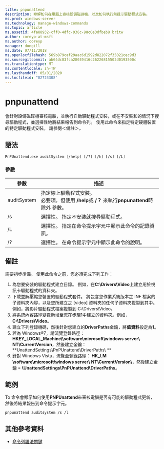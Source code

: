 ```yaml
---
title: pnpunattend
description: 瞭解如何在電腦上審核設備磁碟機，以及如何執行無提示驅動程式安裝。
ms.prod: windows-server
ms.technology: manage-windows-commands
ms.topic: article
ms.assetid: 4fa88932-cff0-4dfc-936c-98c0e3dfbeb8 britw
author: coreyp-at-msft
ms.author: coreyp
manager: dongill
ms.date: 07/11/2018
ms.openlocfilehash: 569b879caf29aac6d1592d822072f35021cec9d3
ms.sourcegitcommit: ab64dc83fca28039416c26226815502d0193500c
ms.translationtype: MT
ms.contentlocale: zh-TW
ms.lasthandoff: 05/01/2020
ms.locfileid: "82723308"
---
```

# <a name="pnpunattend"></a>pnpunattend

會針對設備磁碟機審核電腦，並執行自動驅動程式安裝，或在不安裝和的情況下搜尋驅動程式，並選擇性地將結果報告到命令列。 使用此命令來指定特定硬體裝置的特定驅動程式安裝。 請參閱＜備註＞。

## <a name="syntax"></a>語法

```
PnPUnattend.exe auditSystem [/help] [/?] [/h] [/s] [/L]
```

### <a name="parameters"></a>參數

|參數|描述|
|---------|-----------|
|auditSystem|指定線上驅動程式安裝。</br>必要項，但使用 **/help**或 **/？** 來執行**pnpunattend**時除外 參數。|
|/s|選擇性。 指定不安裝就搜尋驅動程式。|
|/L|選擇性。 指定在命令提示字元中顯示此命令的記錄資訊。|
|/?|選擇性。 在命令提示字元中顯示此命令的說明。|

## <a name="remarks"></a>備註

需要初步準備。 使用此命令之前，您必須完成下列工作：

1. 為您要安裝的驅動程式建立目錄。 例如，在**C:\Drivers\Video**上建立用於視訊卡驅動程式的資料夾。
2. 下載並解壓縮您裝置的驅動程式套件。 將包含您作業系統版本之 INF 檔案的子資料夾內容，以及您所建立之 [video] 資料夾的任何子資料夾複製到其中。 例如，將影片驅動程式檔案複製到 C:\Drivers\Video。
3. 將系統內容路徑變數新增至您在步驟1中建立的資料夾。例如， **C:\Drivers\Video**。
4. 建立下列登錄機碼，然後針對您建立的**DriverPaths**金鑰，將**值資料**設定為**1**。
5. 若為 Windows®7，請流覽登錄路徑： **HKEY_LOCAL_Machine\\\software\microsoft\windows server\ NT\CurrentVersion**，然後建立金鑰： **UnattendSettings\PnPUnattend\DriverPaths\\ **
6. 針對 Windows Vista，流覽至登錄路徑： **HK_LM \software\microsoft\windows server\ NT\CurrentVersion\\**，然後建立金鑰 = **\UnattendSettings\PnPUnattend\DriverPaths**。

## <a name="examples"></a>範例

To 命令會顯示如何使用**PNPUnattend**來審核電腦是否有可能的驅動程式更新，然後將結果報告到命令提示字元。

```
pnpunattend auditsystem /s /l 
```

## <a name="additional-references"></a>其他參考資料

- [命令列語法關鍵](command-line-syntax-key.md)